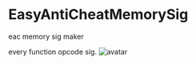 # EasyAntiCheatMemorySig
eac memory sig maker

every function opcode sig.
![avatar](https://wx2.sinaimg.cn/large/e9978128gy1grdc9j8a84j21ly0ryqbf.jpg)
